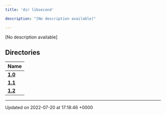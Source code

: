 ```yaml
---
title: 'dir libsecond'

description: "[No description available]"

---
```







[No description available]

## Directories

| Name           |
| -------------- |
| **[1.0](/documentation/code/files/dir_4e7d0a7221199b5e3988a802b6a5e37f/#dir-1.0)**  |
| **[1.1](/documentation/code/files/dir_d1f2a55f41e415ebe099cfae2057f907/#dir-1.1)**  |
| **[1.2](/documentation/code/files/dir_1185cf205eb7c76e1c0c729ff9fd7030/#dir-1.2)**  |






-------------------------------

Updated on 2022-07-20 at 17:18:46 +0000

